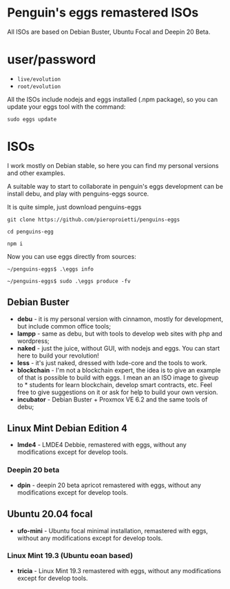 # Penguin's eggs remastered ISOs

All ISOs are based on Debian Buster, Ubuntu Focal and Deepin 20 Beta. 

# user/password
* ```live/evolution```
* ```root/evolution```

All the ISOs include nodejs and eggs installed (.npm package), so you can
update your eggs tool with the command:

```sudo eggs update```

# ISOs

I work mostly on Debian stable, so here you can find my personal versions and other examples.

A suitable way to start to collaborate in penguin's eggs development can be install debu, and play
with penguins-eggs source.

It is quite simple, just download penguins-eggs

```git clone https://github.com/pieroproietti/penguins-eggs```

```cd penguins-egg```

```npm i```

Now you can use eggs directly from sources:

```~/penguins-eggs$ .\eggs info```

```~/penguins-eggs$ sudo .\eggs produce -fv```



## Debian Buster
* **debu**  - it is my personal version with cinnamon, mostly for development, but include common office tools;
* **lampp** - same as debu, but with tools to develop web sites with php and wordpress;
* **naked** - just the juice, without GUI, with nodejs and eggs. You can start here to build your revolution! 
* **less** - it's just naked, dressed with lxde-core and the tools to work.
* **blockchain** - I'm not a blockchain expert, the idea is to give an example of that is possible to build with eggs. I mean an an ISO image to giveup to * students for learn blockchain, develop smart contracts, etc. Feel free to give suggestions on it or ask for help to build your own version.
* **incubator** - Debian Buster + Proxmox VE 6.2 and the same tools of debu;

## Linux Mint Debian Edition 4
* **lmde4** - LMDE4 Debbie, remastered with eggs, without any modifications except for develop tools.

### Deepin 20 beta
* **dpin** - deepin 20 beta apricot remastered with eggs, without any modifications except for develop tools.

## Ubuntu 20.04 focal
* **ufo-mini** - Ubuntu focal minimal installation, remastered with eggs, without any modifications except for develop tools.

### Linux Mint 19.3 (Ubuntu eoan based)
* **tricia** - Linux Mint 19.3 remastered with eggs, without any modifications except for develop tools.





